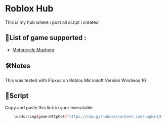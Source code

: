 # Roblox Hub

This is my hub where i post all script i created




## 🚀List of game supported :


- [Motorcycle Mayhem](https://www.roblox.com/games/12533625712)


## 🛠Notes

This was tested with Fluxus on Roblox Microsoft Version Windwos 10


## 🔗Script

Copy and paste this link in your executable

```bash
    loadstring(game:HttpGet("https://raw.githubusercontent.com/Logkin/RobloxScript/main/guiscript.txt"))()
```
